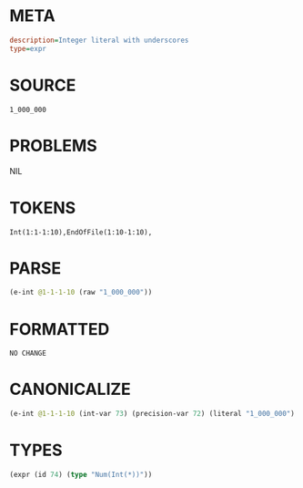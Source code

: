 # META
~~~ini
description=Integer literal with underscores
type=expr
~~~
# SOURCE
~~~roc
1_000_000
~~~
# PROBLEMS
NIL
# TOKENS
~~~zig
Int(1:1-1:10),EndOfFile(1:10-1:10),
~~~
# PARSE
~~~clojure
(e-int @1-1-1-10 (raw "1_000_000"))
~~~
# FORMATTED
~~~roc
NO CHANGE
~~~
# CANONICALIZE
~~~clojure
(e-int @1-1-1-10 (int-var 73) (precision-var 72) (literal "1_000_000") (value "TODO") (bound "u8") (id 74))
~~~
# TYPES
~~~clojure
(expr (id 74) (type "Num(Int(*))"))
~~~